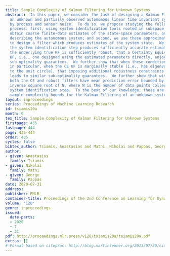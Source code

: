 ```yaml
---
title: Sample Complexity of Kalman Filtering for Unknown Systems
abstract: 'In this paper, we consider the task of designing a Kalman Filter (KF) for
  an unknown and partially observed autonomous linear time invariant system driven
  by process and sensor noise.  To do so, we propose studying the following two step
  process: first, using system identification tools rooted in subspace methods, we
  obtain coarse finite-data estimates of the state-space parameters, and Kalman gain
  describing the autonomous system; and second, we use these approximate parameters
  to design a filter which produces estimates of the system state.  We show that when
  the system identification step produces sufficiently accurate estimates, or when
  the underlying true KF is sufficiently robust, that a Certainty Equivalent (CE)
  KF, i.e., one designed using the estimated parameters directly, enjoys provable
  sub-optimality guarantees.  We further show that when these conditions fail, and
  in particular, when the CE KF is marginally stable (i.e., has eigenvalues very close
  to the unit circle), that imposing additional robustness constraints on the filter
  leads to similar sub-optimality guarantees.  We further show that with high probability,
  both the CE and robust filters have mean prediction error bounded by the order of
  inverse square root of N, where N is the number of data points collected in the
  system identification step.  To the best of our knowledge, these are the first end-to-end
  sample complexity bounds for the Kalman Filtering of an unknown system.  '
layout: inproceedings
series: Proceedings of Machine Learning Research
id: tsiamis20a
month: 0
tex_title: Sample Complexity of Kalman Filtering for Unknown Systems
firstpage: 435
lastpage: 444
page: 435-444
order: 435
cycles: false
bibtex_author: Tsiamis, Anastasios and Matni, Nikolai and Pappas, George
author:
- given: Anastasios
  family: Tsiamis
- given: Nikolai
  family: Matni
- given: George
  family: Pappas
date: 2020-07-31
address: 
publisher: PMLR
container-title: Proceedings of the 2nd Conference on Learning for Dynamics and Control
volume: '120'
genre: inproceedings
issued:
  date-parts:
  - 2020
  - 7
  - 31
pdf: http://proceedings.mlr.press/v120/tsiamis20a/tsiamis20a.pdf
extras: []
# Format based on citeproc: http://blog.martinfenner.org/2013/07/30/citeproc-yaml-for-bibliographies/
---
```

